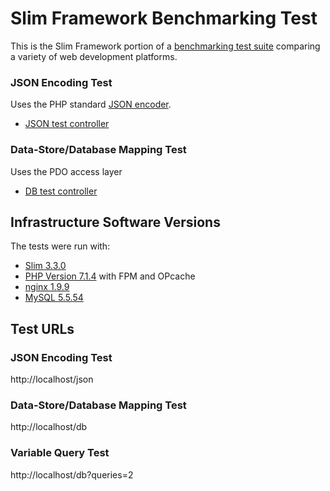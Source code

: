 # Slim Framework Benchmarking Test

This is the Slim Framework portion of a [benchmarking test suite](../) comparing a variety of web development platforms.

### JSON Encoding Test
Uses the PHP standard [JSON encoder](http://www.php.net/manual/en/function.json-encode.php).

* [JSON test controller](index.php)


### Data-Store/Database Mapping Test
Uses the PDO access layer

* [DB test controller](index.php)


## Infrastructure Software Versions
The tests were run with:

* [Slim 3.3.0](http://www.slimframework.com/)
* [PHP Version 7.1.4](http://www.php.net/) with FPM and OPcache
* [nginx 1.9.9](http://nginx.org/)
* [MySQL 5.5.54](https://dev.mysql.com/)

## Test URLs
### JSON Encoding Test

http://localhost/json

### Data-Store/Database Mapping Test

http://localhost/db

### Variable Query Test
    
http://localhost/db?queries=2
